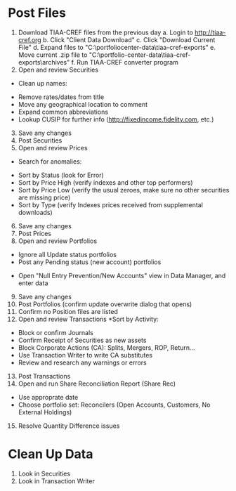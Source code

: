 Post Files
==========

1. Download TIAA-CREF files from the previous day
 a. Login to http://tiaa-cref.org
 b. Click "Client Data Download"
 c. Click "Download Current File"
 d. Expand files to "C:\portfoliocenter-data\tiaa-cref-exports\"
 e. Move current .zip file to "C:\portfolio-center-data\tiaa-cref-exports\archives\"
 f. Run TIAA-CREF converter program
2. Open and review Securities
 * Clean up names:
  - Remove rates/dates from title
  - Move any geographical location to comment
  - Expand common abbreviations
  - Lookup CUSIP for further info (http://fixedincome.fidelity.com, etc.)
3. Save any changes
4. Post Securities
5. Open and review Prices
 * Search for anomalies:
  - Sort by Status (look for Error)
  - Sort by Price High (verify indexes and other top performers)
  - Sort by Price Low (verify the usual zeroes, make sure no other securities are missing price)
  - Sort by Type (verify Indexes prices received from supplemental downloads)
6. Save any changes
7. Post Prices
8. Open and review Portfolios
 * Ignore all Update status portfolios
 * Post any Pending status (new account) portfolios
  - Open "Null Entry Prevention/New Accounts" view in Data Manager, and enter data
9. Save any changes
10. Post Portfolios (confirm update overwrite dialog that opens)
11. Confirm no Position files are listed
12. Open and review Transactions
 *Sort by Activity:
  - Block or confirm Journals
  - Confirm Receipt of Securities as new assets
  - Block Corporate Actions (CA): Splits, Mergers, ROP, Return...
  - Use Transaction Writer to write CA substitutes
  - Review and research any warnings or errors
13. Post Transactions
14. Open and run Share Reconciliation Report (Share Rec)
 * Use approprate date
 * Choose portfolio set: Reconcilers (Open Accounts, Customers, No External Holdings)
15. Resolve Quantity Difference issues

Clean Up Data
=============

1. Look in Securities
2. Look in Transaction Writer
